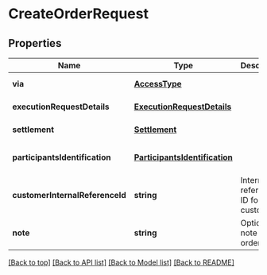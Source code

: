 # CreateOrderRequest

## Properties

|Name | Type | Description | Notes|
|------------ | ------------- | ------------- | -------------|
|**via** | [**AccessType**](AccessType.md) |  | [default to undefined]|
|**executionRequestDetails** | [**ExecutionRequestDetails**](ExecutionRequestDetails.md) |  | [default to undefined]|
|**settlement** | [**Settlement**](Settlement.md) |  | [default to undefined]|
|**participantsIdentification** | [**ParticipantsIdentification**](ParticipantsIdentification.md) |  | [optional] [default to undefined]|
|**customerInternalReferenceId** | **string** | Internal reference ID for the customer | [optional] [default to undefined]|
|**note** | **string** | Optional note for the order | [optional] [default to undefined]|




[[Back to top]](#) [[Back to API list]](../../README.md#documentation-for-api-endpoints) [[Back to Model list]](../../README.md#documentation-for-models) [[Back to README]](../../README.md)
